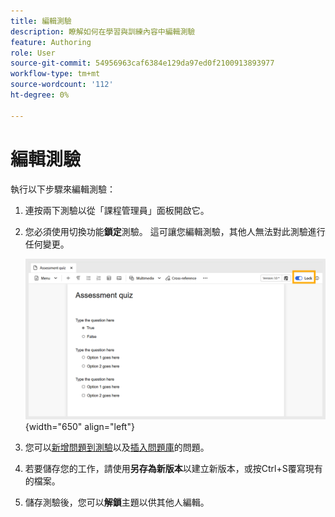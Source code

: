 ```yaml
---
title: 編輯測驗
description: 瞭解如何在學習與訓練內容中編輯測驗
feature: Authoring
role: User
source-git-commit: 54956963caf6384e129da97ed0f2100913893977
workflow-type: tm+mt
source-wordcount: '112'
ht-degree: 0%

---
```


# 編輯測驗

執行以下步驟來編輯測驗：

1. 連按兩下測驗以從「課程管理員」面板開啟它。
1. 您必須使用切換功能&#x200B;**鎖定**&#x200B;測驗。 這可讓您編輯測驗，其他人無法對此測驗進行任何變更。

   ![](assets/quiz-lock.png){width="650" align="left"}

1. 您可以[新增問題到測驗](./quiz-insert-questions.md)以及[插入問題庫](./insert-questions.md)的問題。
1. 若要儲存您的工作，請使用&#x200B;**另存為新版本**&#x200B;以建立新版本，或按Ctrl+S覆寫現有的檔案。
1. 儲存測驗後，您可以&#x200B;**解鎖**&#x200B;主題以供其他人編輯。

